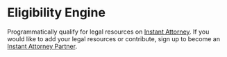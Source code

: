 # Eligibility Engine 

Programmatically qualify for legal resources on [Instant Attorney](https://stage.myinstantattorney.com).
If you would like to add your legal resources or contribute,
sign up to become an [Instant Attorney Partner](https://stage.myinstantattorney.com/partner).
